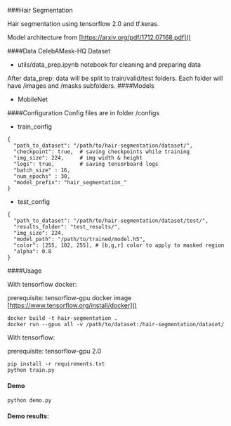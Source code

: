 ###Hair Segmentation

Hair segmentation using tensorflow 2.0 and tf.keras.

Model architecture from [https://arxiv.org/pdf/1712.07168.pdf]()

####Data
CelebAMask-HQ Dataset

* utils/data_prep.ipynb notebook for cleaning and preparing data

After data_prep: data will be split to train/valid/test folders.
Each folder will have /images and /masks subfolders. 
####Models

* MobileNet

####Configuration
Config files are in  folder /configs 

* train_config
```
{
  "path_to_dataset": "/path/to/hair-segmentation/dataset/",
  "checkpoint": true,  # saving checkpoints while training
  "img_size": 224,     # img width & height
  "logs": true,        # saving tensorboard logs
  "batch_size" : 16,
  "num_epochs" : 30,
  "model_prefix": "hair_segmentation_"
}
```

* test_config
```
{
  "path_to_dataset": "/path/to/hair-segmentation/dataset/test/",
  "results_folder": "test_results/",
  "img_size": 224,
  "model_path": "/path/to/trained/model.h5",
  "color": [255, 102, 255], # [b,g,r] color to apply to masked region
  "alpha": 0.8                  
}
```
####Usage

With tensorflow docker:

prerequisite: tensorflow-gpu docker image [https://www.tensorflow.org/install/docker]()

```console
docker build -t hair-segmentation .
docker run --gpus all -v /path/to/dataset:/hair-segmentation/dataset/
```

With tensorflow:

prerequisite: tensorflow-gpu 2.0
```console
pip install -r requirements.txt
python train.py
```

#### Demo
```
python demo.py
```

#### Demo results:

